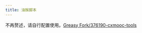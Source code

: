 ```yaml
---
title: 油猴脚本
---
```


不再赘述，请自行配置使用。[Greasy Fork/376190-cxmooc-tools](https://greasyfork.org/zh-CN/scripts/376190-cxmooc-tools)